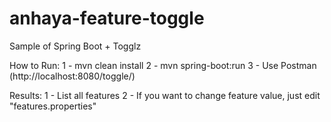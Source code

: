 # anhaya-feature-toggle

Sample of Spring Boot + Togglz

How to Run:
1 - mvn clean install
2 - mvn spring-boot:run
3 - Use Postman (http://localhost:8080/toggle/)

Results:
1 - List all features
2 - If you want to change feature value, just edit "features.properties"

